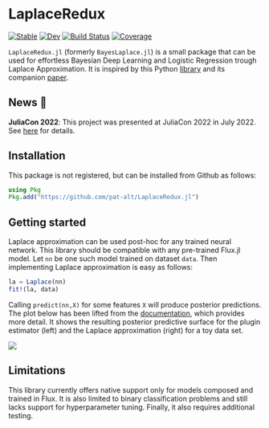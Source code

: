 
# LaplaceRedux

[![Stable](https://img.shields.io/badge/docs-stable-blue.svg)](https://pat-alt.github.io/LaplaceRedux.jl/stable) [![Dev](https://img.shields.io/badge/docs-dev-blue.svg)](https://pat-alt.github.io/LaplaceRedux.jl/dev) [![Build Status](https://github.com/pat-alt/LaplaceRedux.jl/actions/workflows/CI.yml/badge.svg?branch=main)](https://github.com/pat-alt/LaplaceRedux.jl/actions/workflows/CI.yml?query=branch%3Amain) [![Coverage](https://codecov.io/gh/pat-alt/LaplaceRedux.jl/branch/main/graph/badge.svg)](https://codecov.io/gh/pat-alt/LaplaceRedux.jl)

`LaplaceRedux.jl` (formerly `BayesLaplace.jl`) is a small package that can be used for effortless Bayesian Deep Learning and Logistic Regression trough Laplace Approximation. It is inspired by this Python [library](https://aleximmer.github.io/Laplace/index.html#setup) and its companion [paper](https://arxiv.org/abs/2106.14806).

## News 📣

**JuliaCon 2022**: This project was presented at JuliaCon 2022 in July 2022. See [here](https://pretalx.com/juliacon-2022/talk/Z7MXFS/) for details.

## Installation

This package is not registered, but can be installed from Github as follows:

``` julia
using Pkg
Pkg.add("https://github.com/pat-alt/LaplaceRedux.jl")
```

## Getting started

Laplace approximation can be used post-hoc for any trained neural network. This library should be compatible with any pre-trained Flux.jl model. Let `nn` be one such model trained on dataset `data`. Then implementing Laplace approximation is easy as follows:

``` julia
la = Laplace(nn)
fit!(la, data)
```

Calling `predict(nn,X)` for some features `X` will produce posterior predictions. The plot below has been lifted from the [documentation](https://www.paltmeyer.com/LaplaceRedux.jl/dev/), which provides more detail. It shows the resulting posterior predictive surface for the plugin estimator (left) and the Laplace approximation (right) for a toy data set.

![](https://raw.githubusercontent.com/pat-alt/LaplaceRedux.jl/main/docs/src/tutorials/www/posterior_predictive_mlp.png)

## Limitations

This library currently offers native support only for models composed and trained in Flux. It is also limited to binary classification problems and still lacks support for hyperparameter tuning. Finally, it also requires additional testing.
